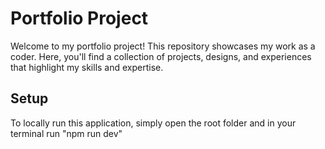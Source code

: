 # Portfolio Project

Welcome to my portfolio project! This repository showcases my work as a coder. Here, you'll find a collection of projects, designs, and experiences that highlight my skills and expertise.

## Setup
To locally run this application, simply open the root folder and in your terminal run "npm run dev"